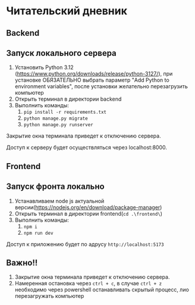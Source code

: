 # Читательский дневник
## Backend
## Запуск локального сервера
1) Установить Python 3.12 (https://www.python.org/downloads/release/python-3127/), при установке ОБЯЗАТЕЛЬНО выбрать параметр "Add Python to environment variables", после установки желательно перезагрузить компьютер
2) Открыть терминал в директории backend
3) Выполнить команды:
   1) `pip install -r requirements.txt`
   2) `python manage.py migrate`
   3) `python manage.py runserver`

Закрытие окна терминала приведет к отключению сервера.

Доступ к серверу будет осуществляться через localhost:8000. 

## Frontend
## Запуск фронта локально
1) Устанавливаем node js актуальной версии(https://nodejs.org/en/download/package-manager)
2) Открыть терминал в директории frontend(`cd .\frontend\`)
3) Выполнить команды:
   1) `npm i`
   2) `npm run dev`

Доступ к приложению будет по адрусу `http://localhost:5173`

## Важно!!
1) Закрытие окна терминала приведет к отключению сервера.
2) Намеренная остановка через `ctrl + c`, в случае `ctrl + z` необходимо через powershell останавливать скрытый процесс, лио перезагружать компьютер